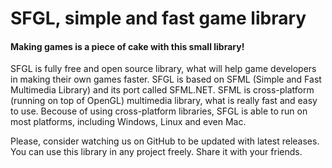 SFGL, simple and fast game library
========================================
#### Making games is a piece of cake with this small library!

SFGL is fully free and open source library, what will help game developers in making their own games faster. SFGL is based on SFML (Simple and Fast Multimedia Library) and its port called SFML.NET. SFML is cross-platform (running on top of OpenGL) multimedia library, what is really fast and easy to use. Becouse of using cross-platform libraries, SFGL is able to run on most platforms, including Windows, Linux and even Mac.

Please, consider watching us on GitHub to be updated with latest releases. You can use this library in any project freely. Share it with your friends.
